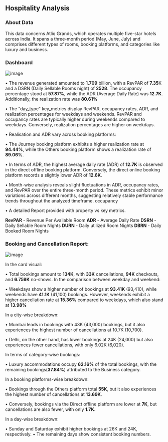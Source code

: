 ## Hospitality Analysis

### About Data

This data concerns Atliq Grands, which operates multiple five-star hotels across India. It spans a three-month period (May, June, July) and comprises different types of rooms, booking platforms, and categories like luxury and business.

### Dashboard

![image](https://github.com/github-aapmor/PowerBI-Reports/assets/149667836/31fa3c8d-c7ef-4208-85d8-02b13821eefa)

• The revenue generated amounted to **1.709** billion, with a RevPAR of **7.35**K and a DSRN (Daily Sellable Rooms night) of **2528**. The occupancy percentage stood at **57.87%**, while the ADR (Average Daily Rate) was **12.7K**. Additionally, the realization rate was **80.61%**

• The "day_type" key_metrics display RevPAR, occupancy rates, ADR, and realization percentages for weekdays and weekends. RevPAR and occupancy rates are typically higher during weekends compared to weekdays. Conversely, realization percentages are higher on weekdays.


• Realisation and ADR vary across booking platforms:

• The Journey booking platform exhibits a higher realization rate at **94.44%**, while the Others booking platform shows a realization rate of **89.06%**.

• In terms of ADR, the highest average daily rate (ADR) of **12.7K** is observed in the direct offline booking platform. Conversely, the direct online booking platform records a slightly lower ADR of **12.6K**.

• Month-wise analysis reveals slight fluctuations in ADR, occupancy rates, and RevPAR over the entire three-month period. These metrics exhibit minor variations across different months, suggesting relatively stable performance trends throughout the analyzed timeframe.
occupancy 

• A detailed Report provided with property vs key metrics.

**RevPAR** - Revenue Per Available Room    **ADR** - Average Daily Rate   **DSRN** - Daily Sellable Room Nights   **DURN** - Daily utilized Room Nights  **DBRN** - Daily Booked Room Nights




### **Booking and Cancellation Report:**


![image](https://github.com/github-aapmor/PowerBI-Reports/assets/149667836/2ef67e55-2e25-478a-8250-4f3c1bb4a988)


In the card visual:

• Total bookings amount to **134K**, with **33K** cancellations, **94K**  checkouts, and **6.759K**  no-shows.
In the comparison between weekday and weekend:

• Weekdays show a higher number of bookings at **93.41K** (93,410), while weekends have **41.1K** (41,100) bookings.
However, weekends exhibit a higher cancellation rate at **15.36%** compared to weekdays, which also stand at **13.98%**


In a city-wise breakdown:

• Mumbai leads in bookings with 43K (43,000) bookings, but it also experiences the highest number of cancellations at 10.7K (10,700).

• Delhi, on the other hand, has lower bookings at 24K (24,000) but also experiences fewer cancellations, with only 6.02K (6,020).


In terms of category-wise bookings:

• Luxury accommodations occupy **62.16%** of the total bookings, with the remaining bookings(**37.84%**) attributed to the Business category.


In a booking platforms-wise breakdown:

• Bookings through the Others platform total **55K**, but it also experiences the highest number of cancellations at **13.69K**.

• Conversely, bookings via the Direct offline platform are lower at **7K**, but cancellations are also fewer, with only **1.7K.**

In a day-wise breakdown:

• Sunday and Saturday exhibit higher bookings at 26K and 24K, respectively.
• The remaining days show consistent booking numbers.
